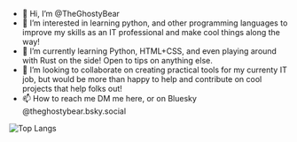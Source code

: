 - 👋 Hi, I’m @TheGhostyBear
- 👀 I’m interested in learning python, and other programming languages to improve my skills as an IT professional and make cool things along the way!
- 🌱 I’m currently learning Python, HTML+CSS, and even playing around with Rust on the side! Open to tips on anything else.
- 💞️ I’m looking to collaborate on creating practical tools for my currenty IT job, but would be more than happy to help and contribute on cool projects that help folks out!
- 📫 How to reach me DM me here, or on Bluesky @theghostybear.bsky.social

![Top Langs](https://github-readme-stats.vercel.app/api/top-langs/?username=theghostybear&layout=compact&theme=github_dark)

<!---
TheGhostyBear/TheGhostyBear is a ✨ special ✨ repository because its `README.md` (this file) appears on your GitHub profile.
You can click the Preview link to take a look at your changes.
--->
